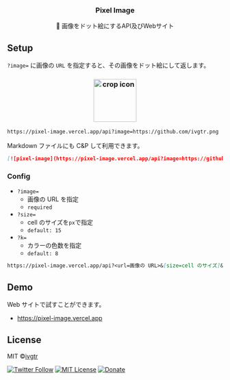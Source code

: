 <div align="center">
  <h3>
    Pixel Image
  </h3>
  <p align="center">💾 画像をドット絵にするAPI及びWebサイト</p>
</div>

## Setup

`?image=` に画像の `URL` を指定すると、その画像をドット絵にして返します。

<div align="center">
  <h3>
    <img width="100" alt="crop icon" src="https://pixel-image.vercel.app/api?image=https://github.com/ivgtr.png">
  </h3>
</div>

```md
https://pixel-image.vercel.app/api?image=https://github.com/ivgtr.png
```

Markdown ファイルにも C&P して利用できます。

```md
[![pixel-image](https://pixel-image.vercel.app/api?image=https://github.com/ivgtr.png)](https://pixel-image.vercel.app/api?image=https://github.com/ivgtr.png)
```

### Config

- `?image=`
  - 画像の URL を指定
  - `required`
- `?size=`
  - cell のサイズを`px`で指定
  - `default: 15`
- `?k=`
  - カラーの色数を指定
  - `default: 8`

```md
https://pixel-image.vercel.app/api?<url=画像の URL>&[size=cell のサイズ]&[k=カラーの色数]
```

## Demo

Web サイトで試すことができます。

- https://pixel-image.vercel.app

## License

MIT ©[ivgtr](https://github.com/ivgtr)

[![Twitter Follow](https://img.shields.io/twitter/follow/ivgtr?style=social)](https://twitter.com/ivgtr) [![MIT License](http://img.shields.io/badge/license-MIT-blue.svg?style=flat)](LICENSE) [![Donate](https://img.shields.io/badge/%EF%BC%84-support-green.svg?style=flat-square)](https://www.buymeacoffee.com/ivgtr)
